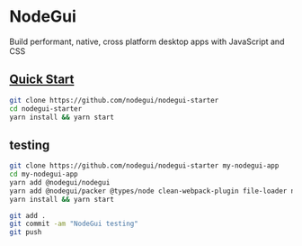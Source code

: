 # NodeGui

Build performant, native, cross platform desktop apps with JavaScript and CSS

## [Quick Start](https://docs.nodegui.org/#quick-start)

```bash
git clone https://github.com/nodegui/nodegui-starter
cd nodegui-starter
yarn install && yarn start
```

## testing

```bash
git clone https://github.com/nodegui/nodegui-starter my-nodegui-app
cd my-nodegui-app
yarn add @nodegui/nodegui
yarn add @nodegui/packer @types/node clean-webpack-plugin file-loader native-addon-loader ts-loader typescript webpack webpack-cli -D
yarn install && yarn start
```

```bash
git add .
git commit -am "NodeGui testing"
git push
```

